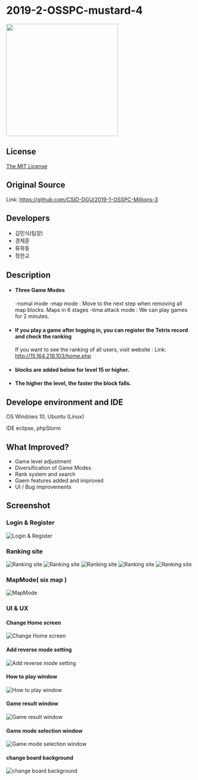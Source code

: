 <h1>2019-2-OSSPC-mustard-4</h1>

<img width=300 src="https://user-images.githubusercontent.com/43781484/66769955-64f7c800-eef1-11e9-8003-1c7ccd7e50f6.jpg">

## License
	
<a href="https://opensource.org/licenses/MIT">The MIT License </a>

## Original Source

Link: https://github.com/CSID-DGU/2019-1-OSSPC-Millions-3

## Developers
+ 김민식(팀장)<br>
+ 경제훈<br>
+ 류화동<br> 
+ 정한교<br> 

## Description

+ #### Three Game Modes
	-nomal mode
	-map mode : Move to the next step when removing all map blocks. Maps in 6 stages
	-tima attack mode : We can play games for 2 minutes.

+ #### If you play a game after logging in, you can register the Tetris record and check the ranking
 	If you want to see the ranking of all users, visit website :
Link: http://15.164.218.103/home.php

+ #### blocks are added below for level 15 or higher.

+ #### The higher the level, the faster the block falls.



## Develope environment and IDE
>
  OS
  Windows 10, Ubuntu (Linux)
  
  IDE
  eclipse, phpStorm

## What Improved?

+ Game level adjustment
+ Diversification of Game Modes
+ Rank system and search 
+ Gaem features added and improved
+ UI / Bug improvements

## Screenshot
	
### Login & Register

![Login & Register](./IMAGES/login.png)

### Ranking site

![Ranking site](./IMAGES/home.png) ![Ranking site](./IMAGES/nomal.png) ![Ranking site](./IMAGES/map.png) ![Ranking site](./IMAGES/time.png) ![Ranking site](./IMAGES/search.png) 
### MapMode( six map )

![MapMode](./IMAGES/gamemode_map.png)



### UI & UX

#### Change Home screen
![Change Home screen](./IMAGES/ui_homescreen.png)
	
#### Add reverse mode setting
![Add reverse mode setting](./IMAGES/add_setting.png)

#### How to play window
![How to play window](./IMAGES/how_to_play.png)

#### Game result window
![Game result window](./IMAGES/game_result.png)

#### Game mode selection window
![Game mode selection window](./IMAGES/mode_selection_window.png)

#### change board background
![change board background](./IMAGES/change_board_ui.png)





